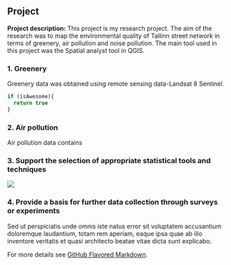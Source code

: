 ## Project

**Project description:** This project is my research project. The aim of the research was to map the environmental quality of Tallinn street network in terms of greenery, air pollution and noise pollution. The main tool used in this project was the Spatial analyst tool in QGIS. 

### 1. Greenery

Greenery data was obtained using remote sensing data-Landsat 8 Sentinel. 

```javascript
if (isAwesome){
  return true
}
```

### 2. Air pollution
Air pollution data contains 

### 3. Support the selection of appropriate statistical tools and techniques

<img src="images/dummy_thumbnail.jpg?raw=true"/>

### 4. Provide a basis for further data collection through surveys or experiments

Sed ut perspiciatis unde omnis iste natus error sit voluptatem accusantium doloremque laudantium, totam rem aperiam, eaque ipsa quae ab illo inventore veritatis et quasi architecto beatae vitae dicta sunt explicabo. 

For more details see [GitHub Flavored Markdown](https://guides.github.com/features/mastering-markdown/).
